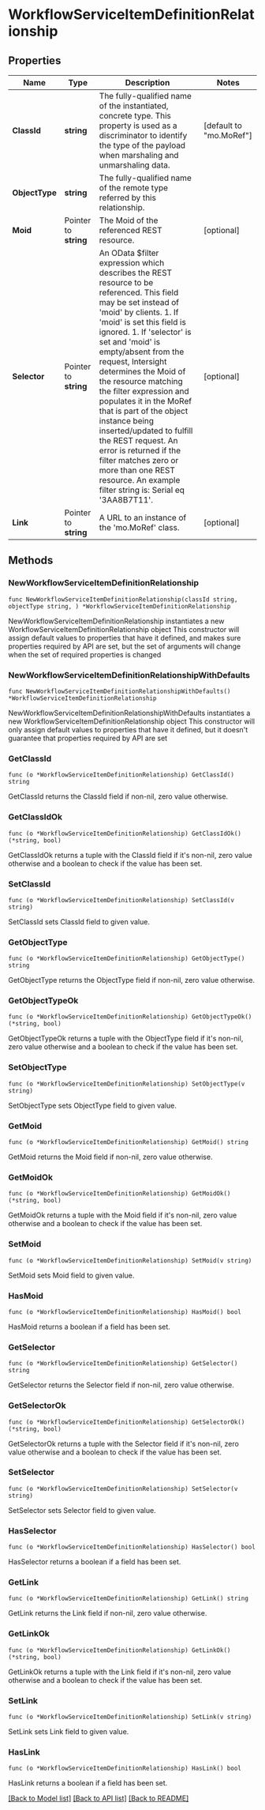 # WorkflowServiceItemDefinitionRelationship

## Properties

Name | Type | Description | Notes
------------ | ------------- | ------------- | -------------
**ClassId** | **string** | The fully-qualified name of the instantiated, concrete type. This property is used as a discriminator to identify the type of the payload when marshaling and unmarshaling data. | [default to "mo.MoRef"]
**ObjectType** | **string** | The fully-qualified name of the remote type referred by this relationship. | 
**Moid** | Pointer to **string** | The Moid of the referenced REST resource. | [optional] 
**Selector** | Pointer to **string** | An OData $filter expression which describes the REST resource to be referenced. This field may be set instead of &#39;moid&#39; by clients. 1. If &#39;moid&#39; is set this field is ignored. 1. If &#39;selector&#39; is set and &#39;moid&#39; is empty/absent from the request, Intersight determines the Moid of the resource matching the filter expression and populates it in the MoRef that is part of the object instance being inserted/updated to fulfill the REST request. An error is returned if the filter matches zero or more than one REST resource. An example filter string is: Serial eq &#39;3AA8B7T11&#39;. | [optional] 
**Link** | Pointer to **string** | A URL to an instance of the &#39;mo.MoRef&#39; class. | [optional] 

## Methods

### NewWorkflowServiceItemDefinitionRelationship

`func NewWorkflowServiceItemDefinitionRelationship(classId string, objectType string, ) *WorkflowServiceItemDefinitionRelationship`

NewWorkflowServiceItemDefinitionRelationship instantiates a new WorkflowServiceItemDefinitionRelationship object
This constructor will assign default values to properties that have it defined,
and makes sure properties required by API are set, but the set of arguments
will change when the set of required properties is changed

### NewWorkflowServiceItemDefinitionRelationshipWithDefaults

`func NewWorkflowServiceItemDefinitionRelationshipWithDefaults() *WorkflowServiceItemDefinitionRelationship`

NewWorkflowServiceItemDefinitionRelationshipWithDefaults instantiates a new WorkflowServiceItemDefinitionRelationship object
This constructor will only assign default values to properties that have it defined,
but it doesn't guarantee that properties required by API are set

### GetClassId

`func (o *WorkflowServiceItemDefinitionRelationship) GetClassId() string`

GetClassId returns the ClassId field if non-nil, zero value otherwise.

### GetClassIdOk

`func (o *WorkflowServiceItemDefinitionRelationship) GetClassIdOk() (*string, bool)`

GetClassIdOk returns a tuple with the ClassId field if it's non-nil, zero value otherwise
and a boolean to check if the value has been set.

### SetClassId

`func (o *WorkflowServiceItemDefinitionRelationship) SetClassId(v string)`

SetClassId sets ClassId field to given value.


### GetObjectType

`func (o *WorkflowServiceItemDefinitionRelationship) GetObjectType() string`

GetObjectType returns the ObjectType field if non-nil, zero value otherwise.

### GetObjectTypeOk

`func (o *WorkflowServiceItemDefinitionRelationship) GetObjectTypeOk() (*string, bool)`

GetObjectTypeOk returns a tuple with the ObjectType field if it's non-nil, zero value otherwise
and a boolean to check if the value has been set.

### SetObjectType

`func (o *WorkflowServiceItemDefinitionRelationship) SetObjectType(v string)`

SetObjectType sets ObjectType field to given value.


### GetMoid

`func (o *WorkflowServiceItemDefinitionRelationship) GetMoid() string`

GetMoid returns the Moid field if non-nil, zero value otherwise.

### GetMoidOk

`func (o *WorkflowServiceItemDefinitionRelationship) GetMoidOk() (*string, bool)`

GetMoidOk returns a tuple with the Moid field if it's non-nil, zero value otherwise
and a boolean to check if the value has been set.

### SetMoid

`func (o *WorkflowServiceItemDefinitionRelationship) SetMoid(v string)`

SetMoid sets Moid field to given value.

### HasMoid

`func (o *WorkflowServiceItemDefinitionRelationship) HasMoid() bool`

HasMoid returns a boolean if a field has been set.

### GetSelector

`func (o *WorkflowServiceItemDefinitionRelationship) GetSelector() string`

GetSelector returns the Selector field if non-nil, zero value otherwise.

### GetSelectorOk

`func (o *WorkflowServiceItemDefinitionRelationship) GetSelectorOk() (*string, bool)`

GetSelectorOk returns a tuple with the Selector field if it's non-nil, zero value otherwise
and a boolean to check if the value has been set.

### SetSelector

`func (o *WorkflowServiceItemDefinitionRelationship) SetSelector(v string)`

SetSelector sets Selector field to given value.

### HasSelector

`func (o *WorkflowServiceItemDefinitionRelationship) HasSelector() bool`

HasSelector returns a boolean if a field has been set.

### GetLink

`func (o *WorkflowServiceItemDefinitionRelationship) GetLink() string`

GetLink returns the Link field if non-nil, zero value otherwise.

### GetLinkOk

`func (o *WorkflowServiceItemDefinitionRelationship) GetLinkOk() (*string, bool)`

GetLinkOk returns a tuple with the Link field if it's non-nil, zero value otherwise
and a boolean to check if the value has been set.

### SetLink

`func (o *WorkflowServiceItemDefinitionRelationship) SetLink(v string)`

SetLink sets Link field to given value.

### HasLink

`func (o *WorkflowServiceItemDefinitionRelationship) HasLink() bool`

HasLink returns a boolean if a field has been set.


[[Back to Model list]](../README.md#documentation-for-models) [[Back to API list]](../README.md#documentation-for-api-endpoints) [[Back to README]](../README.md)


